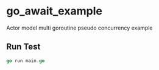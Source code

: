 # go_await_example
Actor model multi goroutine pseudo concurrency example

## Run Test
```go
go run main.go
```